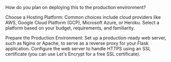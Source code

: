 How do you plan on deploying this to the production environment?



Choose a Hosting Platform:
Common choices include cloud providers like AWS, Google Cloud Platform (GCP), Microsoft Azure, or Heroku.
Select a platform based on your budget, requirements, and familiarity.

Prepare the Production Environment:
Set up a production-ready web server, such as Nginx or Apache, to serve as a reverse proxy for your Flask application.
Configure the web server to handle HTTPS using an SSL certificate (you can use Let's Encrypt for a free SSL certificate).
